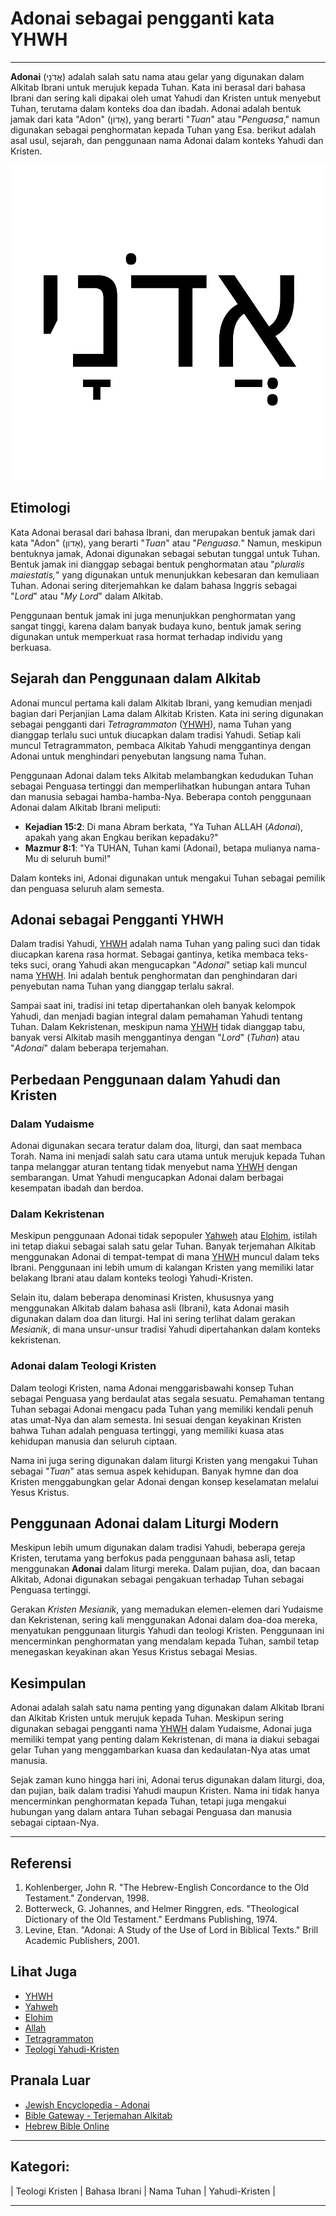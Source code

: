 # Adonai sebagai pengganti kata YHWH

---

**Adonai** (אֲדֹנָי) adalah salah satu nama atau gelar yang digunakan dalam Alkitab Ibrani untuk merujuk kepada Tuhan. Kata ini berasal dari bahasa Ibrani dan sering kali dipakai oleh umat Yahudi dan Kristen untuk menyebut Tuhan, terutama dalam konteks doa dan ibadah. Adonai adalah bentuk jamak dari kata "Adon" (אָדוֹן), yang berarti "*Tuan*" atau "*Penguasa*," namun digunakan sebagai penghormatan kepada Tuhan yang Esa. berikut adalah asal usul, sejarah, dan penggunaan nama Adonai dalam konteks Yahudi dan Kristen.

![Tulisan Adonai dalam huruf Ibrani](konten/img/nama_tuhan/adonai.svg)

## Etimologi

Kata Adonai berasal dari bahasa Ibrani, dan merupakan bentuk jamak dari kata "Adon" (אָדוֹן), yang berarti "*Tuan*" atau "*Penguasa.*" Namun, meskipun bentuknya jamak, Adonai digunakan sebagai sebutan tunggal untuk Tuhan. Bentuk jamak ini dianggap sebagai bentuk penghormatan atau "*pluralis maiestatis,*" yang digunakan untuk menunjukkan kebesaran dan kemuliaan Tuhan. Adonai sering diterjemahkan ke dalam bahasa Inggris sebagai "*Lord*" atau "*My Lord*" dalam Alkitab.

Penggunaan bentuk jamak ini juga menunjukkan penghormatan yang sangat tinggi, karena dalam banyak budaya kuno, bentuk jamak sering digunakan untuk memperkuat rasa hormat terhadap individu yang berkuasa.

## Sejarah dan Penggunaan dalam Alkitab

Adonai muncul pertama kali dalam Alkitab Ibrani, yang kemudian menjadi bagian dari Perjanjian Lama dalam Alkitab Kristen. Kata ini sering digunakan sebagai pengganti dari *Tetragrammaton* ([YHWH](konten/kategori/nama_tuhan/YHWH.md)), nama Tuhan yang dianggap terlalu suci untuk diucapkan dalam tradisi Yahudi. Setiap kali muncul Tetragrammaton, pembaca Alkitab Yahudi menggantinya dengan Adonai untuk menghindari penyebutan langsung nama Tuhan.

Penggunaan Adonai dalam teks Alkitab melambangkan kedudukan Tuhan sebagai Penguasa tertinggi dan memperlihatkan hubungan antara Tuhan dan manusia sebagai hamba-hamba-Nya. Beberapa contoh penggunaan Adonai dalam Alkitab Ibrani meliputi:

- **Kejadian 15:2**: Di mana Abram berkata, "Ya Tuhan ALLAH (*Adonai*), apakah yang akan Engkau berikan kepadaku?"
- **Mazmur 8:1**: "Ya TUHAN, Tuhan kami (Adonai), betapa mulianya nama-Mu di seluruh bumi!"

Dalam konteks ini, Adonai digunakan untuk mengakui Tuhan sebagai pemilik dan penguasa seluruh alam semesta.

## Adonai sebagai Pengganti YHWH

Dalam tradisi Yahudi, [YHWH](konten/kategori/nama_tuhan/YHWH.md) adalah nama Tuhan yang paling suci dan tidak diucapkan karena rasa hormat. Sebagai gantinya, ketika membaca teks-teks suci, orang Yahudi akan mengucapkan "*Adonai*" setiap kali muncul nama [YHWH](konten/kategori/nama_tuhan/YHWH.md). Ini adalah bentuk penghormatan dan penghindaran dari penyebutan nama Tuhan yang dianggap terlalu sakral.

Sampai saat ini, tradisi ini tetap dipertahankan oleh banyak kelompok Yahudi, dan menjadi bagian integral dalam pemahaman Yahudi tentang Tuhan. Dalam Kekristenan, meskipun nama [YHWH](konten/kategori/nama_tuhan/YHWH.md) tidak dianggap tabu, banyak versi Alkitab masih menggantinya dengan "*Lord*" (*Tuhan*) atau "*Adonai*" dalam beberapa terjemahan.

## Perbedaan Penggunaan dalam Yahudi dan Kristen

### Dalam Yudaisme
Adonai digunakan secara teratur dalam doa, liturgi, dan saat membaca Torah. Nama ini menjadi salah satu cara utama untuk merujuk kepada Tuhan tanpa melanggar aturan tentang tidak menyebut nama [YHWH](konten/kategori/nama_tuhan/YHWH.md) dengan sembarangan. Umat Yahudi mengucapkan Adonai dalam berbagai kesempatan ibadah dan berdoa.
  
### Dalam Kekristenan
Meskipun penggunaan Adonai tidak sepopuler [Yahweh](konten/kategori/nama_tuhan/yahweh.md) atau [Elohim](konten/kategori/nama_tuhan/elohim.md), istilah ini tetap diakui sebagai salah satu gelar Tuhan. Banyak terjemahan Alkitab menggunakan Adonai di tempat-tempat di mana [YHWH](konten/kategori/nama_tuhan/YHWH.md) muncul dalam teks Ibrani. Penggunaan ini lebih umum di kalangan Kristen yang memiliki latar belakang Ibrani atau dalam konteks teologi Yahudi-Kristen.

Selain itu, dalam beberapa denominasi Kristen, khususnya yang menggunakan Alkitab dalam bahasa asli (Ibrani), kata Adonai masih digunakan dalam doa dan liturgi. Hal ini sering terlihat dalam gerakan *Mesianik*, di mana unsur-unsur tradisi Yahudi dipertahankan dalam konteks kekristenan.

### Adonai dalam Teologi Kristen

Dalam teologi Kristen, nama Adonai menggarisbawahi konsep Tuhan sebagai Penguasa yang berdaulat atas segala sesuatu. Pemahaman tentang Tuhan sebagai Adonai mengacu pada Tuhan yang memiliki kendali penuh atas umat-Nya dan alam semesta. Ini sesuai dengan keyakinan Kristen bahwa Tuhan adalah penguasa tertinggi, yang memiliki kuasa atas kehidupan manusia dan seluruh ciptaan.

Nama ini juga sering digunakan dalam liturgi Kristen yang mengakui Tuhan sebagai "*Tuan*" atas semua aspek kehidupan. Banyak hymne dan doa Kristen menggabungkan gelar Adonai dengan konsep keselamatan melalui Yesus Kristus.

## Penggunaan Adonai dalam Liturgi Modern

Meskipun lebih umum digunakan dalam tradisi Yahudi, beberapa gereja Kristen, terutama yang berfokus pada penggunaan bahasa asli, tetap menggunakan **Adonai** dalam liturgi mereka. Dalam pujian, doa, dan bacaan Alkitab, Adonai digunakan sebagai pengakuan terhadap Tuhan sebagai Penguasa tertinggi.

Gerakan *Kristen Mesianik*, yang memadukan elemen-elemen dari Yudaisme dan Kekristenan, sering kali menggunakan Adonai dalam doa-doa mereka, menyatukan penggunaan liturgis Yahudi dan teologi Kristen. Penggunaan ini mencerminkan penghormatan yang mendalam kepada Tuhan, sambil tetap menegaskan keyakinan akan Yesus Kristus sebagai Mesias.

## Kesimpulan

Adonai adalah salah satu nama penting yang digunakan dalam Alkitab Ibrani dan Alkitab Kristen untuk merujuk kepada Tuhan. Meskipun sering digunakan sebagai pengganti nama [YHWH](konten/kategori/nama_tuhan/YHWH.md) dalam Yudaisme, Adonai juga memiliki tempat yang penting dalam Kekristenan, di mana ia diakui sebagai gelar Tuhan yang menggambarkan kuasa dan kedaulatan-Nya atas umat manusia.

Sejak zaman kuno hingga hari ini, Adonai terus digunakan dalam liturgi, doa, dan pujian, baik dalam tradisi Yahudi maupun Kristen. Nama ini tidak hanya mencerminkan penghormatan kepada Tuhan, tetapi juga mengakui hubungan yang dalam antara Tuhan sebagai Penguasa dan manusia sebagai ciptaan-Nya.

---

## Referensi
1. Kohlenberger, John R. "The Hebrew-English Concordance to the Old Testament." Zondervan, 1998.
2. Botterweck, G. Johannes, and Helmer Ringgren, eds. "Theological Dictionary of the Old Testament." Eerdmans Publishing, 1974.
3. Levine, Etan. "Adonai: A Study of the Use of Lord in Biblical Texts." Brill Academic Publishers, 2001.

## Lihat Juga
- [YHWH](konten/kategori/nama_tuhan/YHWH.md)
- [Yahweh](konten/kategori/nama_tuhan/yahweh.md)
- [Elohim](konten/kategori/nama_tuhan/elohim.md)
- [Allah](konten/kategori/nama_tuhan/allah.md)
- [Tetragrammaton](https://id.wikipedia.org/wiki/Tetragrammaton)
- [Teologi Yahudi-Kristen](https://id.wikipedia.org/wiki/Yahudi_Mesianik)

## Pranala Luar
- [Jewish Encyclopedia - Adonai](http://www.jewishencyclopedia.com/)
- [Bible Gateway - Terjemahan Alkitab](https://www.biblegateway.com/)
- [Hebrew Bible Online](https://www.hebrew-bible.net)

---

## Kategori:
| Teologi Kristen | Bahasa Ibrani | Nama Tuhan | Yahudi-Kristen |

---